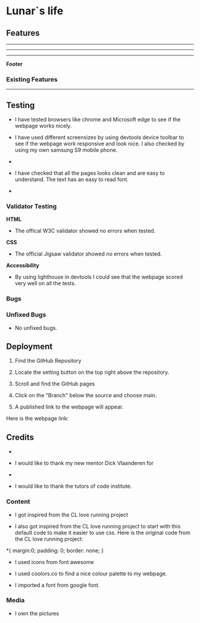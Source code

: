 # Lunar`s life




## Features




****


****


****



 **Footer**



### Existing Features
****




## Testing 

* I have tested browsers like chrome and Microsoft edge to see if the webpage works nicely.

* I have used different screensizes by using devtools device toolbar to see if the webpage work responsive and look nice. I also checked by using my own samsung S9 mobile phone.

* 

* I have checked that all the pages looks clean and are easy to understand. The text has an easy to read font.

* 

### Validator Testing 
**HTML**

* The offical W3C validator showed no errors when tested.

**CSS**

* The official Jigsaw validator showed no errors when tested.

**Accessibility**
* By using lighthouse in devtools I could see that the webpage scored very well on all the tests.



### Bugs


### Unfixed Bugs
* No unfixed bugs.

## Deployment

1. Find the GitHub Repository

2. Locate the setting button on the top right above the repository.

3. Scroll and find the GitHub pages

4. Click on the "Branch" below the source and choose main.

5. A published link to the webpage will appear.

Here is the webpage link: 


## Credits 
* 

* I would like to thank my new mentor Dick Vlaanderen for 

* 

* I would like to thank the tutors of code institute.





### Content
* I got inspired from the CL love running project 





* I also got inspired from the CL love running project to start with this default code to make it easier to use css. Here is the original code from the CL love running project:

*{ margin:0;
padding: 0;
border: none; }

* I used icons from font awesome

* I used coolors.co to find a nice colour palette to my webpage.



* I imported a font from google font.
### Media

* I own the pictures 